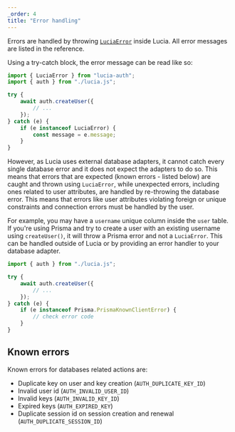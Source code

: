 ```yaml
---
_order: 4
title: "Error handling"
---
```


Errors are handled by throwing [`LuciaError`](/reference/lucia-auth/luciaerror) inside Lucia. All error messages are listed in the reference.

Using a try-catch block, the error message can be read like so:

```ts
import { LuciaError } from "lucia-auth";
import { auth } from "./lucia.js";

try {
	await auth.createUser({
		// ...
	});
} catch (e) {
	if (e instanceof LuciaError) {
		const message = e.message;
	}
}
```

However, as Lucia uses external database adapters, it cannot catch every single database error and it does not expect the adapters to do so. This means that errors that are expected (known errors - listed below) are caught and thrown using `LuciaError`, while unexpected errors, including ones related to user attributes, are handled by re-throwing the database error. This means that errors like user attributes violating foreign or unique constraints and connection errors must be handled by the user.

For example, you may have a `username` unique column inside the `user` table. If you're using Prisma and try to create a user with an existing username using `createUser()`, it will throw a Prisma error and not a `LuciaError`. This can be handled outside of Lucia or by providing an error handler to your database adapter.

```ts
import { auth } from "./lucia.js";

try {
	await auth.createUser({
		// ...
	});
} catch (e) {
	if (e instanceof Prisma.PrismaKnownClientError) {
		// check error code
	}
}
```

## Known errors

Known errors for databases related actions are:

- Duplicate key on user and key creation (`AUTH_DUPLICATE_KEY_ID`)
- Invalid user id (`AUTH_INVALID_USER_ID`)
- Invalid keys (`AUTH_INVALID_KEY_ID`)
- Expired keys (`AUTH_EXPIRED_KEY`)
- Duplicate session id on session creation and renewal (`AUTH_DUPLICATE_SESSION_ID`)
